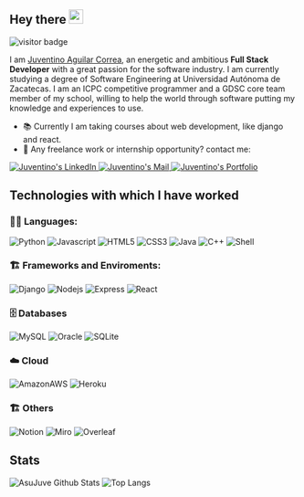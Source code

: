 ## Hey there <img src="https://media.giphy.com/media/hvRJCLFzcasrR4ia7z/giphy.gif" width="25px">
	
![visitor badge](https://visitor-badge.glitch.me/badge?page_id=asujuve.asujuve)

I am [Juventino Aguilar Correa](https://superjuve.notion.site/), an energetic and ambitious __Full Stack Developer__ with a great passion for the software industry. I am currently studying a degree of Software Engineering at Universidad Autónoma de Zacatecas. I am an ICPC competitive programmer and a GDSC core team member of my school, willing to help the world through software putting my knowledge and experiences to use.

- 📚 Currently I am taking courses about web development, like django and react.
- 💼 Any freelance work or internship opportunity? contact me:
<a href="https://www.linkedin.com/in/juventino-aguilar-correa-074018174/">
  <img alt="Juventino's LinkedIn" src="https://img.shields.io/badge/LinkedIn-0077B5?style=for-the-badge&logo=linkedin&logoColor=white" />
</a>
<a href="mailto:superjuve@outlook.es">
  <img alt="Juventino's Mail" src="https://img.shields.io/badge/Gmail-D14836?style=for-the-badge&logo=gmail&logoColor=white" />
</a>
<a href="https://superjuve.notion.site/">
  <img alt="Juventino's Portfolio" src="https://img.shields.io/badge/website-000000?style=for-the-badge&logo=About.me&logoColor=white" />
</a>

## Technologies with which I have worked
### 👨‍💻 Languages:
<p>
	<img alt="Python" src="https://img.shields.io/badge/Python-3776AB?style=for-the-badge&logo=python&logoColor=white" />
	<img alt="Javascript" src="https://img.shields.io/badge/JavaScript-F7DF1E?style=for-the-badge&logo=javascript&logoColor=black" />
	<img alt="HTML5" src="https://img.shields.io/badge/HTML5-E34F26?style=for-the-badge&logo=html5&logoColor=white" />
	<img alt="CSS3" src="https://img.shields.io/badge/CSS3-1572B6?style=for-the-badge&logo=css3&logoColor=white" />
	<img alt="Java" src="https://img.shields.io/badge/Java-ED8B00?style=for-the-badge&logo=java&logoColor=white" />
	<img alt="C++" src="https://img.shields.io/badge/C%2B%2B-00599C?style=for-the-badge&logo=c%2B%2B&logoColor=white" />
	<img alt="Shell" src="https://img.shields.io/badge/Shell_Script-121011?style=for-the-badge&logo=gnu-bash&logoColor=white" />
	
</p>

### 🏗️ Frameworks and Enviroments:
<p>
	<img alt="Django" src="https://img.shields.io/badge/Django-092E20?style=for-the-badge&logo=django&logoColor=white" />
	<img alt="Nodejs" src="https://img.shields.io/badge/Node.js-43853D?style=for-the-badge&logo=node.js&logoColor=white" />
	<img alt="Express" src="https://img.shields.io/badge/Express.js-404D59?style=for-the-badge" />
	<img alt="React" src="https://img.shields.io/badge/React-20232A?style=for-the-badge&logo=react&logoColor=61DAFB" />
</p>

### 🗄️ Databases
<p>
	<img alt="MySQL" src="https://img.shields.io/badge/MySQL-005C84?style=for-the-badge&logo=mysql&logoColor=white" />
	<img alt="Oracle" src="https://img.shields.io/badge/Oracle-F80000?style=for-the-badge&logo=Oracle&logoColor=white" />
	<img alt="SQLite" src="https://img.shields.io/badge/SQLite-07405E?style=for-the-badge&logo=sqlite&logoColor=white" />
</p>

### ☁️ Cloud
<p>
	<img alt="AmazonAWS" src="https://img.shields.io/badge/Amazon_AWS-FF9900?style=for-the-badge&logo=amazonaws&logoColor=white" />
	<img alt="Heroku" src="https://img.shields.io/badge/Heroku-430098?style=for-the-badge&logo=heroku&logoColor=white" />
	
</p>

### 🏗️ Others
<p>
	<img alt="Notion" src="https://img.shields.io/badge/Notion-000000?style=for-the-badge&logo=notion&logoColor=white" />
	<img alt="Miro" src="https://img.shields.io/badge/Miro-050038?style=for-the-badge&logo=Miro&logoColor=white" />
	<img alt="Overleaf" src="https://img.shields.io/badge/Overleaf-47A141?style=for-the-badge&logo=Overleaf&logoColor=white" />
</p>
	
## Stats
![AsuJuve Github Stats](https://github-readme-stats.vercel.app/api?username=asujuve&&show_icons=true&title_color=ffffff&icon_color=bb2acf&text_color=daf7dc&bg_color=151515)
![Top Langs](https://github-readme-stats.vercel.app/api/top-langs/?username=asujuve&hide=TeX&layout=compact)
